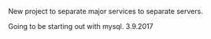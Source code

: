 New project to separate major services to separate servers. 

Going to be starting out with mysql. 3.9.2017 
